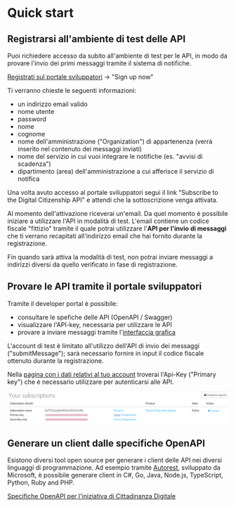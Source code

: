 # Quick start

## Registrarsi all'ambiente di test delle API

Puoi richiedere accesso da subito all'ambiente di test per le API,
in modo da provare l'invio dei primi messaggi tramite il sistema di notifiche.

[Registrati sul portale sviluppatori](https://agid-apim-prod.portal.azure-api.net) -> "Sign up now"

Ti verranno chieste le seguenti informazioni:

- un indirizzo email valido
- nome utente
- password
- nome
- cognome
- nome dell'amministrazione ("Organization") di appartenenza (verrà inserito nel contenuto dei messaggi inviati)
- nome del servizio in cui vuoi integrare le notifiche (es. "avvisi di scadenza")
- dipartimento (area) dell'amministrazione a cui afferisce il servizio di notifica

Una volta avuto accesso al portale sviluppatori segui il link
"Subscribe to the Digital Citizenship API" e attendi
che la sottoscrizione venga attivata.

Al momento dell'attivazione riceverai un'email.
Da quel momento è possibile iniziare a utilizzare l'API in modalità di test.
L'email contiene un codice fiscale "fittizio" tramite il quale potrai utilizzare
l'**API per l'invio di messaggi** che ti verrano recapitati all'indirizzo
email che hai fornito durante la registrazione.

Fin quando sarà attiva la modalità di test, non potrai inviare messaggi
a indirizzi diversi da quello verificato in fase di registrazione.

## Provare le API tramite il portale sviluppatori

Tramite il developer portal è possibile:

- consultare le spefiche delle API (OpenAPI / Swagger)
- visualizzare l'API-key, necessaria per utilizzare le API
- provare a inviare messaggi tramite l'[interfaccia grafica](https://agid-apim-prod.portal.azure-api.net/docs/services/digital-citizenship-api)

L'account di test è limitato all'utilizzo dell'API di invio dei messaggi ("submitMessage");
sarà necessario fornire in input il codice fiscale ottenuto durante la registrazione.

Nella [pagina con i dati relativi al tuo account](https://agid-apim-prod.portal.azure-api.net/developer)
troverai l'Api-Key ("Primary key") che è necessario utilizzare per autenticarsi alle API.

![sign-up](assets/3-apikey.PNG)

## Generare un client dalle specifiche OpenAPI

Esistono diversi tool open source per generare i client delle API nei diversi linguaggi
di programmazione. Ad esempio tramite [Autorest](https://github.com/Azure/autorest), sviluppato da Microsoft,
è possibile generare client in C#, Go, Java, Node.js, TypeScript, Python, Ruby and PHP.

[Specifiche OpenAPI per l'iniziativa di Cittadinanza Digitale](https://agid-apim-prod.portal.azure-api.net/docs/services/digital-citizenship-api/export?DocumentFormat=Swagger)
